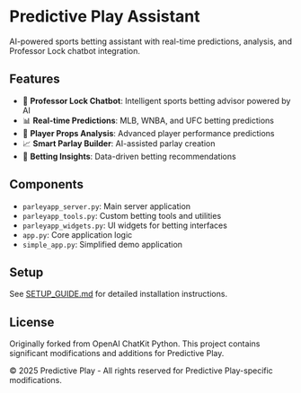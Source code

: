 # Predictive Play Assistant

AI-powered sports betting assistant with real-time predictions, analysis, and Professor Lock chatbot integration.

## Features

- 🤖 **Professor Lock Chatbot**: Intelligent sports betting advisor powered by AI
- 📊 **Real-time Predictions**: MLB, WNBA, and UFC betting predictions
- 🎯 **Player Props Analysis**: Advanced player performance predictions
- 📈 **Smart Parlay Builder**: AI-assisted parlay creation
- 🔮 **Betting Insights**: Data-driven betting recommendations

## Components

- `parleyapp_server.py`: Main server application
- `parleyapp_tools.py`: Custom betting tools and utilities
- `parleyapp_widgets.py`: UI widgets for betting interfaces
- `app.py`: Core application logic
- `simple_app.py`: Simplified demo application

## Setup

See [SETUP_GUIDE.md](SETUP_GUIDE.md) for detailed installation instructions.

## License

Originally forked from OpenAI ChatKit Python. This project contains significant modifications and additions for Predictive Play.

© 2025 Predictive Play - All rights reserved for Predictive Play-specific modifications.
